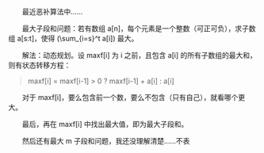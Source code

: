 　　最近恶补算法中……

　　最大子段和问题：若有数组 a[n]，每个元素是一个整数（可正可负），求子数组 a[s:t]，使得 \(\sum_{i=s}^t a[i]\) 最大。

　　解法：动态规划。设 maxf[i] 为 i 之前，且包含 a[i] 的所有子数组的最大和，则有状态转移方程：

> maxf[i] = maxf[i-1] > 0 ? maxf[i-1] + a[i] : a[i]

　　对于 maxf[i]，要么包含前一个数，要么不包含（只有自己），就看哪个更大。

　　最后，再在 maxf[i] 中找出最大值，即为最大子段和。

　　然后还有最大 m 子段和问题，我还没理解清楚……不表

<script type="text/x-mathjax-config">
MathJax.Hub.Config({
  imageFont: null
});
</script>
<script type="text/javascript" src="/MathJax/MathJax.js?config=TeX-AMS_HTML"></script>
